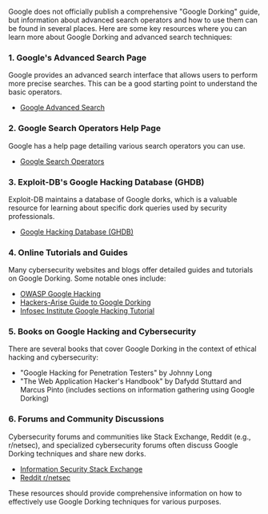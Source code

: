 
Google does not officially publish a comprehensive "Google Dorking" guide, but information about advanced search operators and how to use them can be found in several places. Here are some key resources where you can learn more about Google Dorking and advanced search techniques:

### 1. **Google's Advanced Search Page**
Google provides an advanced search interface that allows users to perform more precise searches. This can be a good starting point to understand the basic operators.
   - [Google Advanced Search](https://www.google.com/advanced_search)

### 2. **Google Search Operators Help Page**
Google has a help page detailing various search operators you can use.
   - [Google Search Operators](https://support.google.com/websearch/answer/2466433)

### 3. **Exploit-DB's Google Hacking Database (GHDB)**
Exploit-DB maintains a database of Google dorks, which is a valuable resource for learning about specific dork queries used by security professionals.
   - [Google Hacking Database (GHDB)](https://www.exploit-db.com/google-hacking-database)

### 4. **Online Tutorials and Guides**
Many cybersecurity websites and blogs offer detailed guides and tutorials on Google Dorking. Some notable ones include:
   - [OWASP Google Hacking](https://owasp.org/www-community/attacks/Google_Hacking)
   - [Hackers-Arise Guide to Google Dorking](https://www.hackers-arise.com/post/2018/04/17/google-dorking-the-power-of-google-search-operators)
   - [Infosec Institute Google Hacking Tutorial](https://resources.infosecinstitute.com/topic/google-hacking/)

### 5. **Books on Google Hacking and Cybersecurity**
There are several books that cover Google Dorking in the context of ethical hacking and cybersecurity:
   - "Google Hacking for Penetration Testers" by Johnny Long
   - "The Web Application Hacker's Handbook" by Dafydd Stuttard and Marcus Pinto (includes sections on information gathering using Google Dorking)

### 6. **Forums and Community Discussions**
Cybersecurity forums and communities like Stack Exchange, Reddit (e.g., r/netsec), and specialized cybersecurity forums often discuss Google Dorking techniques and share new dorks.
   - [Information Security Stack Exchange](https://security.stackexchange.com/)
   - [Reddit r/netsec](https://www.reddit.com/r/netsec/)

These resources should provide comprehensive information on how to effectively use Google Dorking techniques for various purposes.